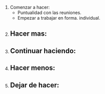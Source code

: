 1. Comenzar a hacer:
    - Puntualidad con las reuniones.
    - Empezar a trabajar en forma. individual.
2. Hacer mas:
    - 
3. Continuar haciendo:
    -
4. Hacer menos:
    -   
5. Dejar de hacer:
    - 